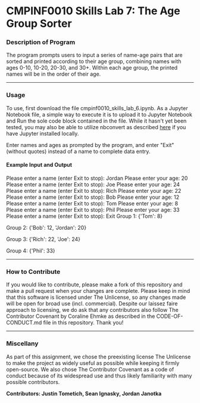 # CMPINF0010 Skills Lab 7: The Age Group Sorter
   
### Description of Program
    
The program prompts users to input a series of name-age pairs that are sorted and printed according to their age group, combining names with ages 0-10, 10-20, 20-30, and 30+. Within each age group, the printed names will be in the order of their age.

---

### Usage

To use, first download the file cmpinf0010_skills_lab_6.ipynb. As a Jupyter Notebook file, a simple way to execute it is to upload it to Jupyter Notebook and Run the sole code block contained in the file. While it hasn't yet been tested, you may also be able to utilize nbconvert as described [here](https://nbconvert.readthedocs.io/en/latest/usage.html) if you have Jupyter installed locally.

Enter names and ages as prompted by the program, and enter "Exit" (without quotes) instead of a name to complete data entry.

#### Example Input and Output

Please enter a name (enter Exit to stop):  Jordan
Please enter your age:  20
Please enter a name (enter Exit to stop):  Joe
Please enter your age:  24
Please enter a name (enter Exit to stop):  Rich
Please enter your age:  22
Please enter a name (enter Exit to stop):  Bob
Please enter your age:  12
Please enter a name (enter Exit to stop):  Tom
Please enter your age:  8
Please enter a name (enter Exit to stop):  Phil
Please enter your age:  33
Please enter a name (enter Exit to stop):  Exit
Group 1: 
{'Tom': 8}


Group 2: 
{'Bob': 12, 'Jordan': 20}


Group 3: 
{'Rich': 22, 'Joe': 24}


Group 4: 
{'Phil': 33}


---

### How to Contribute

If you would like to contribute, please make a fork of this repository and make a pull request when your changes are complete. Please keep in mind that this software is licensed under The Unlicense, so any changes made will be open for broad use (incl. commercial). Despite our laissez faire approach to licensing, we do ask that any contributors also follow The Contributor Covenant by Coraline Ehmke as described in the CODE-OF-CONDUCT.md file in this repository. Thank you!

---

### Miscellany

As part of this assignment, we chose the preexisting license The Unlicense to make the project as widely useful as possible while keeping it firmly open-source. We also chose The Contributor Covenant as a code of conduct because of its widespread use and thus likely familiarity with many possible contributors.



**Contributors: Justin Tometich, Sean Ignasky, Jordan Janotka**

